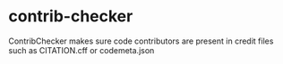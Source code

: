 # contrib-checker
ContribChecker makes sure code contributors are present in credit files such as CITATION.cff or codemeta.json
